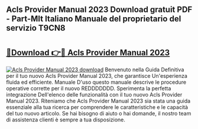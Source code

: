 ## Acls Provider Manual 2023 Download gratuit PDF - Part-MIt Italiano Manuale del proprietario del servizio T9CN8

# <h2><a href="http://dffpwbc.blite.top/?on=Acls+Provider+Manual+2023">🔗Download 👉🔴 Acls Provider Manual 2023</a></h2>

[![Acls Provider Manual 2023 download](https://i.imgur.com/lujVjoI.png)](http://dffpwbc.blite.top/?on=Acls+Provider+Manual+2023)
Benvenuto nella Guida Definitiva per il tuo nuovo Acls Provider Manual 2023, che garantisce Un'esperienza fluida ed efficiente. Manuale D'uso questo manuale descrive le procedure operative corrette per il nuovo REDDDDDDD. Sperimenta la perfetta integrazione Dell'elenco delle funzionalità con il tuo nuovo Acls Provider Manual 2023. Riteniamo che Acls Provider Manual 2023 sia stata una guida essenziale alla tua ricerca per comprendere le caratteristiche e le capacità del tuo nuovo articolo. Se hai bisogno di aiuto o hai domande, il nostro team di assistenza clienti è sempre a tua disposizione.
